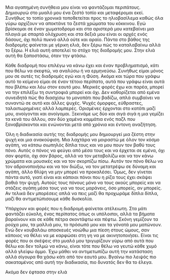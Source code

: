 Μια αγαπημένη συνήθεια μου είναι να φαντάζομαι περιπάτους.
Δημιουργώ στο μυαλό μου ένα ζεστό τοπίο και μεταφέρομαι εκεί.
Συνήθως το τοπίο χρονικά τοποθετείται προς το ηλιοβασίλεμα
καθώς όλα γύρω αρχίζουν να αποκτάνε τα ζεστά χρώματα του κόκκινου.
Εγώ βρίσκομαι σε έναν χωματοδρομο και στα αριστερά μου κατεβαίνει μια πλαγιά
με σπαρτά ολόχρυση και στα δεξιά μου είναι οι αρχές ενός δάσους, όχι πολύ πυκνό
αλλά ούτε και αραίο. Πάντα στο βάθος της διαδρομής φαίνεται με γέρικη ελιά,
δεν ξέρω πώς το καταλαβαίνω αλλά το ξέρω. Η ελιά αυτή αποτελεί το στόχο της
διαδρομής μου. Στην ελιά αυτή θα ξαποστάσω, όταν την φτάσω.

Κάθε διαδρομή που επιλέγω να κάνω έχει και έναν προβληματισμό, κάτι που θέλω να σκεφτώ, να αναλύσω ή να ερμηνεύσω. Συνήθως είμαι μόνος μου σε αυτές τις διαδρομές
εγώ και η Φύση. Ακόμα και τώρα που γράφω αυτό το κείμενο είμαι σε έναν τέτοιο περίπατο, αυτά που γράφω είναι αυτά που βλέπω και λέω στον εαυτό μου. Μερικές φορές έχω και παρέα, μπορεί να την επιλέξω τη συντροφιά μπορεί και όχι. Δεν καθορίζεται από εμένα συνειδητά πώς θα διασχίσω το μονοπάτι που βαδίζω, απλά συμβαίνει να συναντώ σε αυτό και άλλες ψυχές. Ψυχές όμορφες, εύθραστες, ταλαιπωρημένες αλλά λαμπερές. Ορισμένες έρχονται στο κατόπι μαζί μου, ανοίγονται και ανοίγομαι. Ξεκινάμε ως δύο και σιγά σιγά η μια γεμίζει τα κενά του άλλου, σαν δύο χαμένα κομμάτια ενός παζλ που ξαναβρίσκονται και ενώνονται μετά από χρόνια και έντονη αναζήτηση.

Όλη η διαδικασία αυτής της διαδρομής μου δημιουργεί μια ζέστη στην ψυχή και μια ανακούφιση. Μια λαχτάρα να μοιραστώ με όλον τον κόσμο αγάπη, να κάτσω σιωπηλός δίπλα τους και να μου πουν τον βαθύ τους πόνο. Αυτός ο πόνος να φεύγει από μέσα τους και να έρχεται σε εμένα, όχι σαν φορτίο, όχι σαν βάρος, αλλά να τον μεταβολίζω και να τον κάνω χρώματα και μουσικές και να τον σκορπίζω πίσω. Αυτόν τον πόνο θέλω να τον αδρανοποιήσω και να τον διώξω, να τον μετατρέψω σε δύναμη και αγάπη, άλλο θλίψη να μην μπορεί να προκαλέσει. Όμως, δεν γίνεται πάντα αυτό, γιατί είναι και κάποιοι πόνοι που η ρίζα τους έχει σκάψει βαθιά την ψυχή. Αυτούς τους πόνους μόνο να τους ακούς μπορείς και να στάζεις αγάπη μέσα τους για να τους μαράνεις, όσο μπορείς, αν μπορείς. Αν τελικά δεν μπορέσεις απλά να πεις μαζί θα προχωράμε δίπλα δίπλα, μαζί θα αντιμετώπισουμε κάθε δυσκολία.

Υπάρχουν και φορές που η διαδρομή φαίνεται ατέλειωτη. Στα μάτι φαντάζει εύκολη, ένας περίπατος όπως οι υπόλοιποι, αλλά τα βήματα βαραίνουν και σε κάθε πέτρα σκοντάφτω και πέφτω. Σκόνη γεμίζουν τα ρούχα μου, τα μαλλιά μου, το πρόσωπό μου και τα γόνατά μου ματώνουν. Ενώ δεν κουβαλάω αποσκευές νοιώθω μια πίεση στους ώμους, σαν κάποιος να θέλει να με καρφώσει στη γη να με ακινητοποιήσει. Είναι τις φορές που οι σκέψεις στο μυαλό μου τριγυρίζουν γύρω από αυτά που θέλω και δεν τολμώ να κάνω, είναι τότε που θέλω να γευτώ κάθε χυμό αλλά γλείφω άμμο. Έχω μάθει να αντιμετωπίζω αυτή την κατάσταση αλλά σίγουρα θα χάσω κάτι από τον εαυτό μου. Βγαίνω πιο λειψός πιο σακαταμένος από αυτή την διαδικασία, πιο δυνατός δεν θα το έλεγα. 

Ακόμα δεν έφτασα στην ελιά
